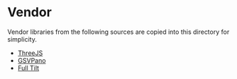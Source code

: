 # Vendor

Vendor libraries from the following sources are copied into this directory for simplicity.

* [ThreeJS](http://threejs.org/)
* [GSVPano](https://github.com/pnitsch/GSVPano.js)
* [Full Tilt](https://github.com/adtile/Full-Tilt)